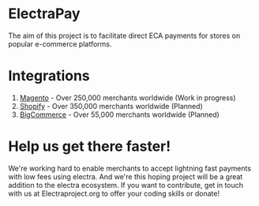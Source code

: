 # ElectraPay

The aim of this project is to facilitate direct ECA payments for stores on popular e-commerce platforms.

# Integrations

1. [Magento](https://magento.com/) - Over 250,000 merchants worldwide (Work in progress)
2. [Shopify](https://www.shopify.com.au/) - Over 350,000 merchants worldwide (Planned)
3. [BigCommerce](https://www.bigcommerce.com.au/) - Over 55,000 merchants worldwide (Planned)

# Help us get there faster!

We're working hard to enable merchants to accept lightning fast payments with low fees using electra. And we're this hoping project will be a great addition to the electra ecosystem. If you want to contribute, get in touch with us at Electraproject.org to offer your coding skills or donate!
